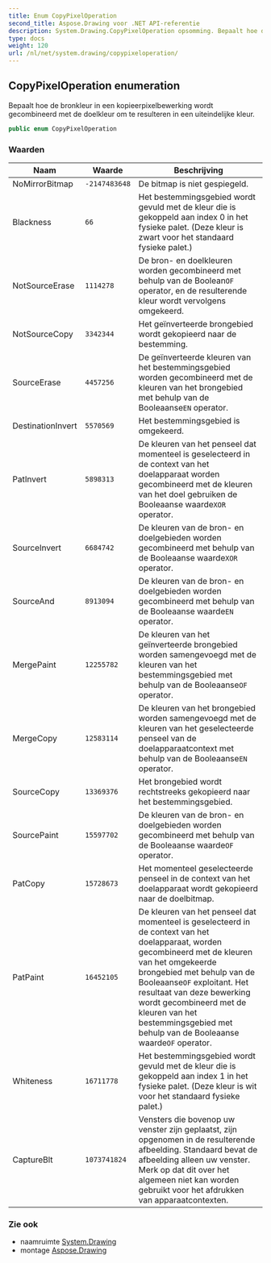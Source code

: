 ```yaml
---
title: Enum CopyPixelOperation
second_title: Aspose.Drawing voor .NET API-referentie
description: System.Drawing.CopyPixelOperation opsomming. Bepaalt hoe de bronkleur in een kopieerpixelbewerking wordt gecombineerd met de doelkleur om te resulteren in een uiteindelijke kleur.
type: docs
weight: 120
url: /nl/net/system.drawing/copypixeloperation/
---
```

## CopyPixelOperation enumeration

Bepaalt hoe de bronkleur in een kopieerpixelbewerking wordt gecombineerd met de doelkleur om te resulteren in een uiteindelijke kleur.

```csharp
public enum CopyPixelOperation
```

### Waarden

| Naam | Waarde | Beschrijving |
| --- | --- | --- |
| NoMirrorBitmap | `-2147483648` | De bitmap is niet gespiegeld. |
| Blackness | `66` | Het bestemmingsgebied wordt gevuld met de kleur die is gekoppeld aan index 0 in het fysieke palet. (Deze kleur is zwart voor het standaard fysieke palet.) |
| NotSourceErase | `1114278` | De bron- en doelkleuren worden gecombineerd met behulp van de Boolean`OF` operator, en de resulterende kleur wordt vervolgens omgekeerd. |
| NotSourceCopy | `3342344` | Het geïnverteerde brongebied wordt gekopieerd naar de bestemming. |
| SourceErase | `4457256` | De geïnverteerde kleuren van het bestemmingsgebied worden gecombineerd met de kleuren van het brongebied met behulp van de Booleaanse`EN` operator. |
| DestinationInvert | `5570569` | Het bestemmingsgebied is omgekeerd. |
| PatInvert | `5898313` | De kleuren van het penseel dat momenteel is geselecteerd in de context van het doelapparaat worden gecombineerd met de kleuren van het doel gebruiken de Booleaanse waarde`XOR` operator. |
| SourceInvert | `6684742` | De kleuren van de bron- en doelgebieden worden gecombineerd met behulp van de Booleaanse waarde`XOR` operator. |
| SourceAnd | `8913094` | De kleuren van de bron- en doelgebieden worden gecombineerd met behulp van de Booleaanse waarde`EN` operator. |
| MergePaint | `12255782` | De kleuren van het geïnverteerde brongebied worden samengevoegd met de kleuren van het bestemmingsgebied met behulp van de Booleaanse`OF` operator. |
| MergeCopy | `12583114` | De kleuren van het brongebied worden samengevoegd met de kleuren van het geselecteerde penseel van de doelapparaatcontext met behulp van de Booleaanse`EN` operator. |
| SourceCopy | `13369376` | Het brongebied wordt rechtstreeks gekopieerd naar het bestemmingsgebied. |
| SourcePaint | `15597702` | De kleuren van de bron- en doelgebieden worden gecombineerd met behulp van de Booleaanse waarde`OF` operator. |
| PatCopy | `15728673` | Het momenteel geselecteerde penseel in de context van het doelapparaat wordt gekopieerd naar de doelbitmap. |
| PatPaint | `16452105` | De kleuren van het penseel dat momenteel is geselecteerd in de context van het doelapparaat, worden gecombineerd met de kleuren van het omgekeerde brongebied met behulp van de Booleaanse`OF` exploitant. Het resultaat van deze bewerking wordt gecombineerd met de kleuren van het bestemmingsgebied met behulp van de Booleaanse waarde`OF` operator. |
| Whiteness | `16711778` | Het bestemmingsgebied wordt gevuld met de kleur die is gekoppeld aan index 1 in het fysieke palet. (Deze kleur is wit voor het standaard fysieke palet.) |
| CaptureBlt | `1073741824` | Vensters die bovenop uw venster zijn geplaatst, zijn opgenomen in de resulterende afbeelding. Standaard bevat de afbeelding alleen uw venster. Merk op dat dit over het algemeen niet kan worden gebruikt voor het afdrukken van apparaatcontexten. |

### Zie ook

* naamruimte [System.Drawing](../../system.drawing/)
* montage [Aspose.Drawing](../../)


